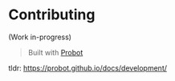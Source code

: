 # Contributing
(Work in-progress)

>Built with [Probot](https://github.com/probot/probot)


tldr: https://probot.github.io/docs/development/

